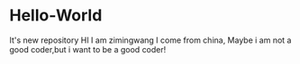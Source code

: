 # Hello-World
It's new repository
HI I am zimingwang
I come from china, Maybe i am not a good coder,but i want to be a good coder!
